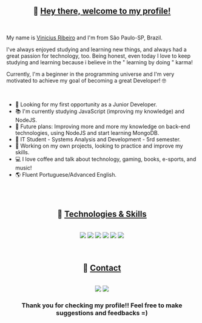 <h2 align="center">🚀 <u>Hey there, welcome to my profile!</u></h2><br>
  <p>My name is <a href="https://www.linkedin.com/in/jvinicius-ribeiro" target="_blank">Vinicius Ribeiro</a> and I'm from São Paulo-SP, Brazil.</p>
  <p> I've always enjoyed studying and learning new things, and always had a great passion for technology, too. Being honest, even today I love to keep studying and learning because i believe in the " learning by doing " karma!</p>
  <p> Currently, I'm a beginner in the programming universe and I'm very motivated to achieve my goal of becoming a great Developer! 🤓</p><br>

<ul>
  <li>🚀 Looking for my first opportunity as a Junior Developer.</li>
  <li>📚 I'm currently studying JavaScript (improving my knowledge) and NodeJS.</li>
  <li>🎯 Future plans: Improving more and more my knowledge on back-end technologies, using NodeJS and start learning MongoDB.</li>
  <li>📝 IT Student - Systems Analysis and Development - 5rd semester.</li>
  <li>🔨 Working on my own projects, looking to practice and improve my skills.</li>
  <li>💻 I love coffee and talk about technology, gaming, books, e-sports, and music!</li>
  <li>🌎 Fluent Portuguese/Advanced English.</li>
</ul><br><br>

<div align="center">
  <h2>🚀 <u>Technologies & Skills</u></h2><br>
  <img src=https://img.shields.io/badge/HTML5-E34F26?style=for-the-badge&logo=html5&logoColor=white target="_blank">
  <img src=https://img.shields.io/badge/CSS3-1572B6?style=for-the-badge&logo=css3&logoColor=white target="_blank">
  <img src=https://img.shields.io/badge/JavaScript-323330?style=for-the-badge&logo=javascript&logoColor=F7DF1E target="_blank">
  <img src=https://img.shields.io/badge/React-20232A?style=for-the-badge&logo=react&logoColor=61DAFB target="_blank">
  <img src=https://img.shields.io/badge/Node.js-43853D?style=for-the-badge&logo=node.js&logoColor=white target="_blank">
  <img src=https://img.shields.io/badge/GIT-E44C30?style=for-the-badge&logo=git&logoColor=white target="_blank"><br>
  
</div>
</div><br><br>

<div align="center">
  <h2>🚀 <u>Contact</u></h2><br>
  <a href="https://www.linkedin.com/in/jvinicius-ribeiro" target="_blank"> <img src="https://img.shields.io/badge/-LinkedIn-%230077B5?style=for-the-badge&logo=linkedin&logoColor=white" target="_blank"></a>
  <a href="mailto:jvinicius.ribeiro@proton.me"><img src="https://img.shields.io/badge/ProtonMail-8B89CC?style=for-the-badge&logo=protonmail&logoColor=white" target="_blank"></a>
</div>
<h3 align="center">Thank you for checking my profile!! Feel free to make suggestions and feedbacks =)</h3>
